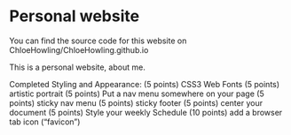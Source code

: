 # Personal website

You can find the source code for this website on ChloeHowling/ChloeHowling.github.io

This is a personal website, about me.

Completed Styling and Appearance:
(5 points) CSS3 Web Fonts
(5 points) artistic portrait
(5 points) Put a nav menu somewhere on your page
(5 points) sticky nav menu
(5 points) sticky footer
(5 points) center your document
(5 points) Style your weekly Schedule
(10 points) add a browser tab icon (“favicon”)
